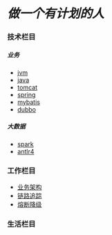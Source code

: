 # **_做一个有计划的人_**

### **技术栏目**

##### 业务

* [jvm](technology/jvm/index.md)
* [java](technology/java/index.md)
* [tomcat](technology/tomcat/index.md)
* [spring](technology/spring/index.md)
* [mybatis](technology/mybatis/index.md)
* [dubbo]()  

##### 大数据

* [spark]()
* [antlr4]()

### **工作栏目**

* [业务架构](work/index.md)
* [链路追踪]()
* [熔断降级]()

### **生活栏目**

